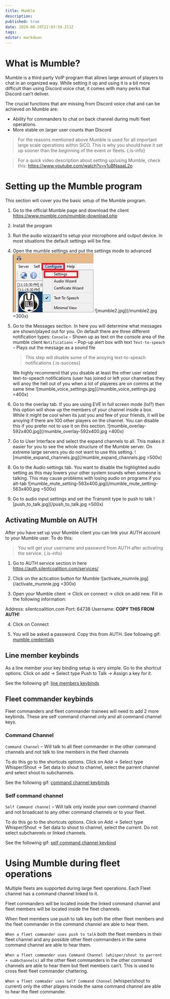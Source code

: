 ```yaml
---
title: Mumble
description: 
published: true
date: 2020-08-20T22:03:59.211Z
tags: 
editor: markdown
---
```


# What is Mumble?
Mumble is a third party VoIP program that allows large amount of players to chat in an organized way. While setting it up and using it is a bit more difficult than using Discord voice chat, it comes with many perks that Discord can’t deliver.

The crucial functions that are missing from Discord voice chat and can be achieved on Mumble are: 
- Ability for commanders to chat on back channel during multi fleet operations.
- More stable on larger user counts than Discord

> For the reasons mentioned above Mumble is used for all important large scale operations within SiCO. This is why you should have it set up sooner than the beginning of the event or fleets.
{.is-info}

> For a quick video description about setting up/using Mumble, check this: https://www.youtube.com/watch?v=y1uBNaaaL2o

# Setting up the Mumble program
This section will cover you the basic setup of the Mumble program.

1. Go to the official Mumble page and download the client https://www.mumble.com/mumble-download.php

2. Install the program

3. Run the audio wizzaard to setup your microphone and output device. In most situations the default settings will be fine.

4. Open the mumble settings and put the settings mode to advanced
![mumnle1.jpg](/mumnle1.jpg)
![mumble2.jpg](/mumble2.jpg =300x)

5. Go to the Messages section. In here you will determine what messages are shown/played out for you. On default there are three different notification types:
	`Console` – Shown up as text on the console area of the mumble client
	`Notifications` – Pop-up alert box with text
	`Text-to-speach` – Plays out the message as a sound file

	> This step will disable some of the anoying text-to-speach notifications
{.is-success}

	We highly recommend that you disable at least the other user related  text-to-speach notifications (user has joined or left your channel)as they will anoy the hell out of you when a lot of playeres are on comms at the same time
  ![mumble_voice_settings.jpg](/mumble_voice_settings.jpg =400x)

6. Go to the overlay tab. If you are using EVE in full screen mode (lol?) then this option will show up the members of your channel inside a box. While it might be cool when its just you and few of your friends, it will be anoying if there are 100 other players on the channel. You can disable this if you prefer not to use it on this section.
![mumble_overlay-592x400.jpg](/mumble_overlay-592x400.jpg =400x)

7. Go to User Interface and select the expand channels to all. This makes it easier for you to see the whole structure of the Mumble server. On extreme large servers you do not want to use this setting.
![mumble_expand_channels.jpg](/mumble_expand_channels.jpg =500x)

8. Go to the Audio settings tab. You want to disable the highlighted audio setting as this may lowers your other system sounds when someone is talking. This may cause problems with losing audio on programs if you alt-tab 
![mumble_mute_setting-563x400.jpg](/mumble_mute_setting-563x400.jpg =500x)
9. Go to audio input settings and set the Transmit type to push to talk
![push_to_talk.jpg](/push_to_talk.jpg =500x)

## Activating Mumble on AUTH
After you have set up your Mumble client you can link your AUTH account to your Mumble user. To do this:

> You will get your username and password from AUTH after activating the service.
{.is-info}


1. Go to AUTH service section in here https://auth.silentcoalition.com/services/

2. Click on the actication button for Mumble
![activate_mumnle.jpg](/activate_mumnle.jpg =300x)
3. Open your Mumble client -> Click on connect -> click on add new. Fill in the following information:
	
  Address: silentcoalition.com
	Port: 64738
	Username: **COPY THIS FROM AUTH!**

4. Click on Connect

5. You will be asked a password. Copy this from AUTH. See following gif: [mumble credentials](/mumble_auth_activation-722x400.gif)

## Line member keybinds
As a line member your key binding setup is very simple. Go to the shortcut options. Click on add -> Select type Push to Talk -> Assign a key for it.

See the following gif: [line members keybinds](/mumble_keybind-577x400.gif)

## Fleet commander keybinds
Fleet commanders and fleet commander trainees will need to add 2 more keybinds. These are self command channel only and all command channel keys.

### Command Channel
`Command Channel` – Will talk to all fleet commander in the other command channels and not talk to line members in the fleet channels

To do this go to the shortcuts options. Click on Add -> Select type Whisper/Shout -> Set data to shout to channel, select the parrent channel and select shout to subchannels.

See the following gif: [command channel keybinds](/mumble_command_sewhisper-577x400.gif)

### Self command channel
`Self Command channel` – Will talk only inside your own command channel and not broadcast to any other command channels or to your fleet.

To do this go to the shortcuts options. Click on Add -> Select type Whisper/Shout -> Set data to shout to channel, select the current. Do not select subchannels or linked channels.

See the following gif: [self command channel keybind](/mumble_self_whisper-577x400.gif)

# Using Mumble during fleet operations

Multiple fleets are supported during large fleet operations. Each Fleet channel has a command channel linked to it.

Fleet commanders will be located inside the linked command channel and fleet members will be located inside the fleet channels.

When fleet members use push to talk key both the other fleet members and the fleet commander in the command channel are able to hear them.

`When a fleet commander uses push to talk` both the fleet members in their fleet channel and any possible other fleet commanders in the same command channel are able to hear them.

`When a fleet commander uses Command Channel (whisper/shout to parrent + subbchannels)` all the other fleet commanders in the other command channels are able to hear them but fleet members can’t. This is used to cross fleet fleet commander chattering.

`When a fleet commader uses Self Command Channel` (whisper/shout to current) only the other players inside the same command channel are able to hear the fleet commander.
